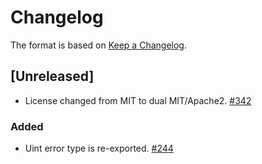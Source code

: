 # Changelog

The format is based on [Keep a Changelog].

[Keep a Changelog]: http://keepachangelog.com/en/1.0.0/

## [Unreleased]
- License changed from MIT to dual MIT/Apache2. [#342](https://github.com/paritytech/parity-common/pull/342)

### Added
- Uint error type is re-exported. [#244](https://github.com/paritytech/parity-common/pull/244)
